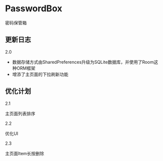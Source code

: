 # PasswordBox
 密码保管箱

## 更新日志

2.0

- 数据存储方式由SharedPreferences升级为SQLite数据库，并使用了Room这种ORM框架
- 增添了主页面的下拉刷新功能

## 优化计划

2.1

主页面列表排序

2.2

优化UI

2.3

主页面Item长按删除

